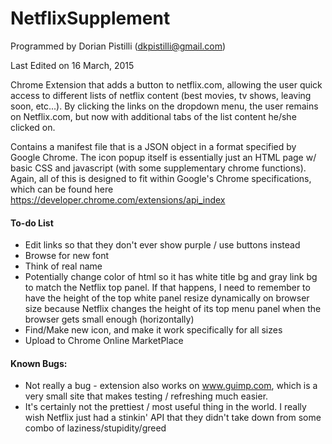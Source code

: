# NetflixSupplement

Programmed by Dorian Pistilli (dkpistilli@gmail.com)

Last Edited on 16 March, 2015

Chrome Extension that adds a button to netflix.com, allowing the user quick access to different lists of netflix content (best movies, tv shows, leaving soon, etc...). By clicking the links on the dropdown menu, the user remains on Netflix.com, but now with additional tabs of the list content he/she clicked on.

Contains a manifest file that is a JSON object in a format specified by Google Chrome. The icon popup itself is essentially just an HTML page w/ basic CSS and javascript (with some supplementary chrome functions). Again, all of this is designed to fit within Google's Chrome specifications, which can be found here https://developer.chrome.com/extensions/api_index

#### To-do List
- Edit links so that they don't ever show purple / use buttons instead
- Browse for new font
- Think of real name
- Potentially change color of html so it has white title bg and gray link bg to match the Netflix top panel. If that happens, I need to remember to have the height of the top white panel resize dynamically on browser size because Netflix changes the height of its top menu panel when the browser gets small enough (horizontally)
- Find/Make new icon, and make it work specifically for all sizes
- Upload to Chrome Online MarketPlace

#### Known Bugs:
- Not really a bug - extension also works on www.guimp.com,
which is a very small site that makes testing / refreshing much easier.
- It's certainly not the prettiest / most useful thing in the world. I really wish Netflix just had a stinkin' API that they didn't take down from some combo of laziness/stupidity/greed
